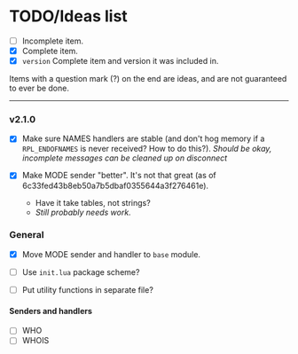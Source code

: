 # TODO/Ideas list
+ [ ] Incomplete item.
+ [x] Complete item.
+ [x] `version` Complete item and version it was included in.

Items with a question mark (?) on the end are ideas, and are not guaranteed to ever be done.

---

### v2.1.0
+ [x] Make sure NAMES handlers are stable (and don't hog memory if a `RPL_ENDOFNAMES` is never received? How to do this?). *Should be okay, incomplete messages can be cleaned up on disconnect*

+ [x] Make MODE sender "better". It's not that great (as of 6c33fed43b8eb50a7b5dbaf0355644a3f276461e).
  + Have it take tables, not strings?
  + *Still probably needs work.*


### General
+ [x] Move MODE sender and handler to `base` module.

+ [ ] Use `init.lua` package scheme?
+ [ ] Put utility functions in separate file?

#### Senders and handlers
+ [ ] WHO
+ [ ] WHOIS
